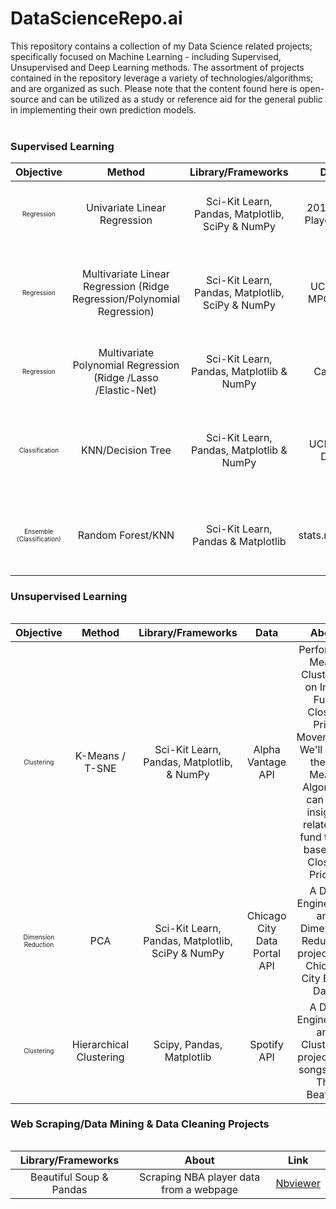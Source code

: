 # DataScienceRepo.ai 
This repository contains a collection of  my Data Science related projects; specifically focused on Machine Learning - including Supervised, Unsupervised and Deep Learning methods.  The assortment of  projects contained in the repository leverage  a variety of technologies/algorithms; and are organized as such. Please note that the content found here is open-source and can be utilized as a study or reference aid for the general public in implementing their own prediction models.
<br>
<br>
### Supervised Learning
<table>
<thead>
<tr>
<th align="center">Objective</th>
<th align="center">Method</th>
<th align="center">Library/Frameworks</th>
<th align="center">Data</th>
<th align="center">About</th>
<th align="center">Link</th>  
</tr>
<thead>

<tbody>
<tr>

<td align="center"><font size="1">Regression</font></td>
<td align="center">Univariate Linear Regression</td>
<td align="center">Sci-Kit Learn, Pandas, Matplotlib, SciPy & NumPy</td>
<td align="center">2015 NBA Player Data</td>
<td align="center">Linear Regression Model for NBA Player Weights.</td>  
<td align="center"><a href="https://nbviewer.jupyter.org/urls/gist.githubusercontent.com/TivoK/deda2bdfc10472596009625c92682b79/raw/af3a32323a9e7e022645863c349c60c79052aa4e/NBA.ipynb">Nbviewer</a></td>

</tr>
<tr>

<td align="center"><font size="1">Regression</font></td>
<td align="center">Multivariate Linear Regression (Ridge Regression/Polynomial Regression)</td>
<td align="center">Sci-Kit Learn, Pandas, Matplotlib, SciPy & NumPy</td>
<td align="center">UCI Auto MPG Data</td>
<td align="center">A comparison of Ridge Regression and Polynomial Regression on MPG Data.</td>  
<td align="center"><a href="https://nbviewer.jupyter.org/gist/TivoK/4c88b397f8bc31f42756b00256c5a2d4">Nbviewer</a></td>


</tr>

<tr>

<td align="center"><font size="1">Regression</font></td>
<td align="center">Multivariate Polynomial Regression (Ridge /Lasso /Elastic-Net)</td>
<td align="center">Sci-Kit Learn, Pandas, Matplotlib & NumPy</td>
<td align="center">CalcoFi</td>
<td align="center">Comparative analysis of various Regularization techniques.</td>  
<td align="center"><a href="https://nbviewer.jupyter.org/gist/TivoK/7a62e07756a10e37e57e81bc89c8ed50">Nbviewer</a></td>


</tr>
<tr>

<td align="center"><font size="1">Classification</font></td>
<td align="center">KNN/Decision Tree</td>
<td align="center">Sci-Kit Learn, Pandas, Matplotlib & NumPy</td>
<td align="center">UCI Audit Data</td>
<td align="center">An assessment of a KNN classification model vs. a Decision Tree classifier. </td>  
<td align="center"><a href="https://nbviewer.jupyter.org/gist/TivoK/033e73b7ab4a0489640ec97fc0aca518">Nbviewer</a></td>


</tr>
<tr>

<td align="center"><font size="1">Ensemble (Classification)</font></td>
<td align="center">Random Forest/KNN</td>
<td align="center">Sci-Kit Learn, Pandas & Matplotlib </td>
<td align="center">stats.nba.com</td>
<td align="center">An All-Star Classifier based on NBA Player Per Game Averages. </td>  
<td align="center"><a href="https://nbviewer.jupyter.org/gist/TivoK/8a9ab15f24c094e7fbd326bc83de5afb">Nbviewer</a></td>


</tr>




</tbody>
  
<table>
  
  ### Unsupervised Learning
<table>
<thead>
<tr>
<th align="center">Objective</th>
<th align="center">Method</th>
<th align="center">Library/Frameworks</th>
<th align="center">Data</th>
<th align="center">About</th>
<th align="center">Link</th>  
</tr>
<thead>

<tbody>
<tr>

<td align="center"><font size="1">Clustering</font></td>
<td align="center">K-Means / T-SNE</td>
<td align="center">Sci-Kit Learn, Pandas, Matplotlib, & NumPy</td>
<td align="center">Alpha Vantage API</td>
<td align="center">Perform K-Means Clustering on Index Fund Closing Price Movements. We'll see if the K-Means Algorithm can find insights related to fund types based on Closing Prices.</td>  
<td align="center"><a href="https://nbviewer.jupyter.org/gist/TivoK/1e749b160fbbc748cd4982332bc2c7e3">Nbviewer</a></td>

</tr>
<tr>

<td align="center"><font size="1">Dimension Reduction</font></td>
<td align="center">PCA</td>
<td align="center">Sci-Kit Learn, Pandas, Matplotlib, SciPy & NumPy</td>
<td align="center">Chicago City Data Portal API</td>
<td align="center">A Data Engineering and Dimension Reduction project with Chicago City Block Data.</td>  
<td align="center"><a href="https://nbviewer.jupyter.org/gist/TivoK/62ac49661961e9953253891ff8202bfa">Nbviewer</a></td>


</tr>
<tr>

<td align="center"><font size="1">Clustering</font></td>
<td align="center">Hierarchical Clustering</td>
<td align="center">Scipy, Pandas, Matplotlib</td>
<td align="center">Spotify API</td>
<td align="center">A Data Engineering and Clustering project with songs from The Beatles.</td>  
<td align="center"><a href="https://nbviewer.jupyter.org/gist/TivoK/5332aaf629bfe1f545a4ad1cf3c4b1eb">Nbviewer</a></td>


</tr>

</tbody>
  
<table>
  
  
### Web Scraping/Data Mining & Data Cleaning Projects
<table>
<thead>
<tr>
<th align="center">Library/Frameworks</th>
<th align="center">About</th>
<th align="center">Link</th>  
</tr>
<thead>

<tbody>
<tr>


<td align="center">Beautiful Soup & Pandas</td>
<td align="center">Scraping NBA player data from a webpage</td>  
<td align="center"><a href="https://nbviewer.jupyter.org/gist/TivoK/780bc9056d4792002c838a4d6683d296">Nbviewer</a></td>

</tr>
  
  
</tbody>
  
<table>

